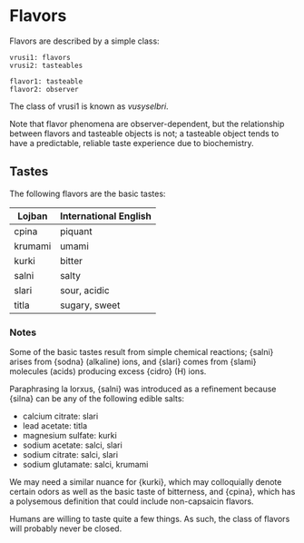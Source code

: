 # Flavors

Flavors are described by a simple class:

    vrusi1: flavors
    vrusi2: tasteables

    flavor1: tasteable
    flavor2: observer

The class of vrusi1 is known as *vusyselbri*.

Note that flavor phenomena are observer-dependent, but the relationship
between flavors and tasteable objects is not; a tasteable object tends to have
a predictable, reliable taste experience due to biochemistry.


## Tastes

The following flavors are the basic tastes:

Lojban | International English
---|---
cpina | piquant
krumami | umami
kurki | bitter
salni | salty
slari | sour, acidic
titla | sugary, sweet


### Notes

Some of the basic tastes result from simple chemical reactions; {salni} arises
from {sodna} (alkaline) ions, and {slari} comes from {slami} molecules (acids)
producing excess {cidro} (H) ions.

Paraphrasing la lorxus, {salni} was introduced as a refinement because {silna}
can be any of the following edible salts:

* calcium citrate: slari
* lead acetate: titla
* magnesium sulfate: kurki
* sodium acetate: salci, slari
* sodium citrate: salci, slari
* sodium glutamate: salci, krumami

We may need a similar nuance for {kurki}, which may colloquially denote
certain odors as well as the basic taste of bitterness, and {cpina}, which has
a polysemous definition that could include non-capsaicin flavors.

Humans are willing to taste quite a few things. As such, the class of flavors
will probably never be closed.
